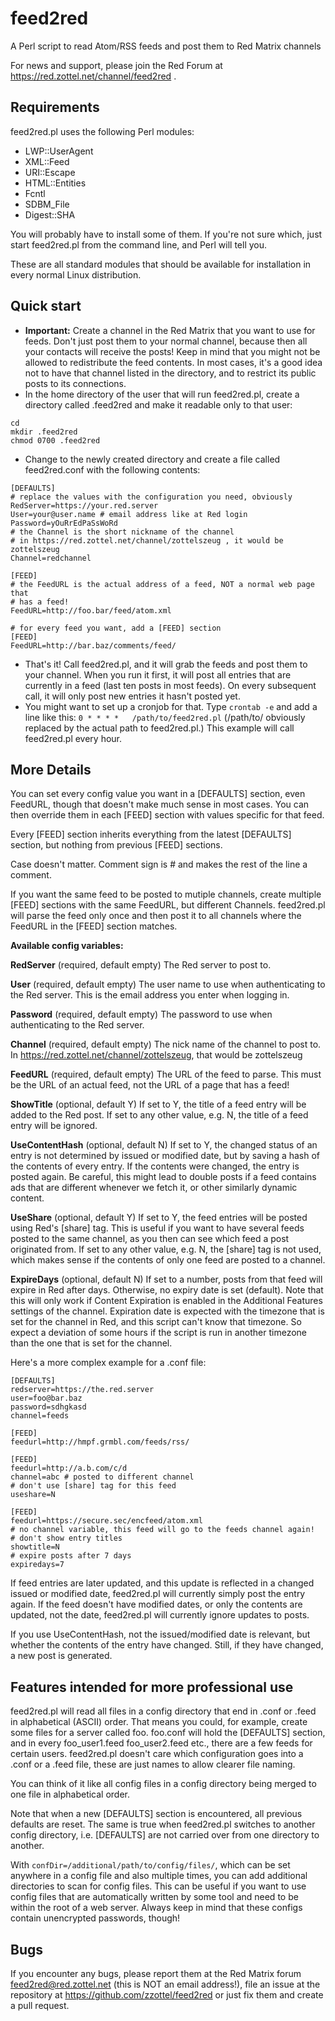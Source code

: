 feed2red
========

A Perl script to read Atom/RSS feeds and post them to Red Matrix channels

For news and support, please join the Red Forum at
https://red.zottel.net/channel/feed2red .

Requirements
------------

feed2red.pl uses the following Perl modules:

* LWP::UserAgent
* XML::Feed
* URI::Escape
* HTML::Entities
* Fcntl
* SDBM_File
* Digest::SHA

You will probably have to install some of them. If you're not sure which,
just start feed2red.pl from the command line, and Perl will tell you.

These are all standard modules that should be available for installation
in every normal Linux distribution.

Quick start
-----------

* **Important:** Create a channel in the Red Matrix that you want to use
	for feeds. Don't just post them to your normal channel, because then
	all your contacts will receive the posts! Keep in mind that you might
	not be allowed to redistribute the feed contents. In most cases, it's
	a good idea not to have that channel listed in the directory, and to
	restrict its public posts to its connections.
* In the home directory of the user that will run feed2red.pl, create a
	directory called .feed2red and make it readable only to that user:

```
cd
mkdir .feed2red
chmod 0700 .feed2red
```

* Change to the newly created directory and create a file called
	feed2red.conf with the following contents:

```
[DEFAULTS]
# replace the values with the configuration you need, obviously
RedServer=https://your.red.server
User=your@user.name # email address like at Red login
Password=yOuRrEdPaSsWoRd
# the Channel is the short nickname of the channel
# in https://red.zottel.net/channel/zottelszeug , it would be zottelszeug
Channel=redchannel

[FEED]
# the FeedURL is the actual address of a feed, NOT a normal web page that
# has a feed!
FeedURL=http://foo.bar/feed/atom.xml

# for every feed you want, add a [FEED] section
[FEED]
FeedURL=http://bar.baz/comments/feed/
```

* That's it! Call feed2red.pl, and it will grab the feeds and post
	them to your channel. When you run it first, it will post all entries
	that are currently in a feed (last ten posts in most feeds). On every
	subsequent call, it will only post new entries it hasn't posted yet.
* You might want to set up a cronjob for that.
	Type `crontab -e` and add a line like this:
	`0 * * * *   /path/to/feed2red.pl`
	(/path/to/ obviously replaced by the actual path to feed2red.pl.)
	This example will call feed2red.pl every hour.

More Details
------------

You can set every config value you want in a [DEFAULTS] section, even
FeedURL, though that doesn't make much sense in most cases. You can then
override them in each [FEED] section with values specific for that feed.

Every [FEED] section inherits everything from the latest [DEFAULTS]
section, but nothing from previous [FEED] sections.

Case doesn't matter. Comment sign is # and makes the rest of the line a
comment.

If you want the same feed to be posted to mutiple channels, create
multiple [FEED] sections with the same FeedURL, but different Channels.
feed2red.pl will parse the feed only once and then post it to all channels
where the FeedURL in the [FEED] section matches.

**Available config variables:**

**RedServer** (required, default empty)
The Red server to post to.

**User** (required, default empty)
The user name to use when authenticating to the Red server. This is the
email address you enter when logging in.

**Password** (required, default empty)
The password to use when authenticating to the Red server.

**Channel** (required, default empty)
The nick name of the channel to post to. In
https://red.zottel.net/channel/zottelszeug, that would be zottelszeug

**FeedURL** (required, default empty)
The URL of the feed to parse. This must be the URL of an actual feed, not
the URL of a page that has a feed!

**ShowTitle** (optional, default Y)
If set to Y, the title of a feed entry will be added to the Red post. If
set to any other value, e.g. N, the title of a feed entry will be ignored.

**UseContentHash** (optional, default N)
If set to Y, the changed status of an entry is not determined by issued or
modified date, but by saving a hash of the contents of every entry. If the
contents were changed, the entry is posted again. Be careful, this might
lead to double posts if a feed contains ads that are different whenever we
fetch it, or other similarly dynamic content.

**UseShare** (optional, default Y)
If set to Y, the feed entries will be posted using Red's [share] tag. This
is useful if you want to have several feeds posted to the same channel, as
you then can see which feed a post originated from. If set to any other
value, e.g. N, the [share] tag is not used, which makes sense if the
contents of only one feed are posted to a channel.

**ExpireDays** (optional, default N)
If set to a number, posts from that feed will expire in Red after <number>
days. Otherwise, no expiry date is set (default). Note that this will only
work if Content Expiration is enabled in the Additional Features settings
of the channel. Expiration date is expected with the timezone that is set
for the channel in Red, and this script can't know that timezone. So
expect a deviation of some hours if the script is run in another timezone
than the one that is set for the channel.

Here's a more complex example for a .conf file:

```
[DEFAULTS]
redserver=https://the.red.server
user=foo@bar.baz
password=sdhgkasd
channel=feeds

[FEED]
feedurl=http://hmpf.grmbl.com/feeds/rss/

[FEED]
feedurl=http://a.b.com/c/d
channel=abc # posted to different channel
# don't use [share] tag for this feed
useshare=N

[FEED]
feedurl=https://secure.sec/encfeed/atom.xml
# no channel variable, this feed will go to the feeds channel again!
# don't show entry titles
showtitle=N
# expire posts after 7 days
expiredays=7
```

If feed entries are later updated, and this update is reflected in a
changed issued or modified date, feed2red.pl will currently simply post
the entry again. If the feed doesn't have modified dates, or only the
contents are updated, not the date, feed2red.pl will currently ignore
updates to posts.

If you use UseContentHash, not the issued/modified date is relevant, but
whether the contents of the entry have changed. Still, if they have
changed, a new post is generated.

Features intended for more professional use
-------------------------------------------

feed2red.pl will read all files in a config directory that end in .conf or
.feed in alphabetical (ASCII) order. That means you could, for example,
create some files for a server called foo. foo.conf will hold the
[DEFAULTS] section, and in every foo_user1.feed foo_user2.feed etc., there
are a few feeds for certain users. feed2red.pl doesn't care which
configuration goes into a .conf or a .feed file, these are just names to
allow clearer file naming.

You can think of it like all config files in a config directory being
merged to one file in alphabetical order.

Note that when a new [DEFAULTS] section is encountered, all previous
defaults are reset. The same is true when feed2red.pl switches to another
config directory, i.e. [DEFAULTS] are not carried over from one directory
to another.

With `confDir=/additional/path/to/config/files/`, which can be set
anywhere in a config file and also multiple times, you can add additional
directories to scan for config files. This can be useful if you want to
use config files that are automatically written by some tool and need to
be within the root of a web server. Always keep in mind that these configs
contain unencrypted passwords, though!

Bugs
----

If you encounter any bugs, please report them at the Red Matrix forum
feed2red@red.zottel.net (this is NOT an email address!), file an issue at the
repository at https://github.com/zzottel/feed2red or just fix them and
create a pull request.
